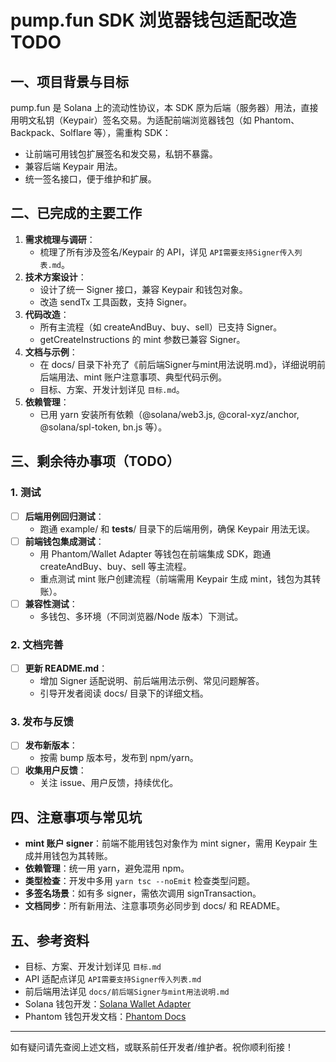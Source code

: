 # pump.fun SDK 浏览器钱包适配改造 TODO

## 一、项目背景与目标

pump.fun 是 Solana 上的流动性协议，本 SDK 原为后端（服务器）用法，直接用明文私钥（Keypair）签名交易。为适配前端浏览器钱包（如 Phantom、Backpack、Solflare 等），需重构 SDK：
- 让前端可用钱包扩展签名和发交易，私钥不暴露。
- 兼容后端 Keypair 用法。
- 统一签名接口，便于维护和扩展。

## 二、已完成的主要工作
1. **需求梳理与调研**：
   - 梳理了所有涉及签名/Keypair 的 API，详见 `API需要支持Signer传入列表.md`。
2. **技术方案设计**：
   - 设计了统一 Signer 接口，兼容 Keypair 和钱包对象。
   - 改造 sendTx 工具函数，支持 Signer。
3. **代码改造**：
   - 所有主流程（如 createAndBuy、buy、sell）已支持 Signer。
   - getCreateInstructions 的 mint 参数已兼容 Signer。
4. **文档与示例**：
   - 在 docs/ 目录下补充了《前后端Signer与mint用法说明.md》，详细说明前后端用法、mint 账户注意事项、典型代码示例。
   - 目标、方案、开发计划详见 `目标.md`。
5. **依赖管理**：
   - 已用 yarn 安装所有依赖（@solana/web3.js, @coral-xyz/anchor, @solana/spl-token, bn.js 等）。

## 三、剩余待办事项（TODO）

### 1. 测试
- [ ] **后端用例回归测试**：
  - 跑通 example/ 和 __tests__/ 目录下的后端用例，确保 Keypair 用法无误。
- [ ] **前端钱包集成测试**：
  - 用 Phantom/Wallet Adapter 等钱包在前端集成 SDK，跑通 createAndBuy、buy、sell 等主流程。
  - 重点测试 mint 账户创建流程（前端需用 Keypair 生成 mint，钱包为其转账）。
- [ ] **兼容性测试**：
  - 多钱包、多环境（不同浏览器/Node 版本）下测试。

### 2. 文档完善
- [ ] **更新 README.md**：
  - 增加 Signer 适配说明、前后端用法示例、常见问题解答。
  - 引导开发者阅读 docs/ 目录下的详细文档。

### 3. 发布与反馈
- [ ] **发布新版本**：
  - 按需 bump 版本号，发布到 npm/yarn。
- [ ] **收集用户反馈**：
  - 关注 issue、用户反馈，持续优化。

## 四、注意事项与常见坑
- **mint 账户 signer**：前端不能用钱包对象作为 mint signer，需用 Keypair 生成并用钱包为其转账。
- **依赖管理**：统一用 yarn，避免混用 npm。
- **类型检查**：开发中多用 `yarn tsc --noEmit` 检查类型问题。
- **多签名场景**：如有多 signer，需依次调用 signTransaction。
- **文档同步**：所有新用法、注意事项务必同步到 docs/ 和 README。

## 五、参考资料
- 目标、方案、开发计划详见 `目标.md`
- API 适配点详见 `API需要支持Signer传入列表.md`
- 前后端用法详见 `docs/前后端Signer与mint用法说明.md`
- Solana 钱包开发：[Solana Wallet Adapter](https://github.com/solana-labs/wallet-adapter)
- Phantom 钱包开发文档：[Phantom Docs](https://docs.phantom.app/integrating/extension-and-in-app-browser-web-apps/using-the-extension)

---
如有疑问请先查阅上述文档，或联系前任开发者/维护者。祝你顺利衔接！
